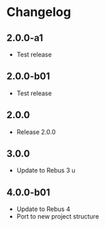 # Changelog

## 2.0.0-a1

* Test release

## 2.0.0-b01

* Test release

## 2.0.0

* Release 2.0.0

## 3.0.0

* Update to Rebus 3
u
## 4.0.0-b01

* Update to Rebus 4
* Port to new project structure